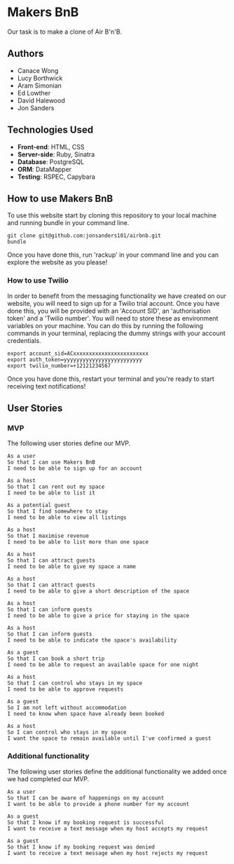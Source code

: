 # Makers BnB

Our task is to make a clone of Air B'n'B.

## Authors

* Canace Wong
* Lucy Borthwick
* Aram Simonian
* Ed Lowther
* David Halewood
* Jon Sanders

## Technologies Used

* **Front-end**: HTML, CSS
* **Server-side**: Ruby, Sinatra
* **Database**: PostgreSQL
* **ORM**: DataMapper
* **Testing**: RSPEC, Capybara

## How to use Makers BnB

To use this website start by cloning this repository to your local machine and running bundle in your command line.
````
git clone git@github.com:jonsanders101/airbnb.git
bundle
````

Once you have done this, run 'rackup' in your command line and you can explore the website as you please!

### How to use Twilio

In order to benefit from the messaging functionality we have created on our website, you will need to sign up for a Twilio trial account. Once you have done this, you will be provided with an 'Account SID', an 'authorisation token' and a 'Twilio number'. You will need to store these as environment variables on your machine. You can do this by running the following commands in your terminal, replacing the dummy strings with your account credentials.

````
export account_sid=ACxxxxxxxxxxxxxxxxxxxxxxxx
export auth_token=yyyyyyyyyyyyyyyyyyyyyyyyy
export twilio_number=+12121234567
````
Once you have done this, restart your terminal and you're ready to start receiving text notifications!

## User Stories

### MVP

The following user stories define our MVP.

```
As a user
So that I can use Makers BnB
I need to be able to sign up for an account

As a host
So that I can rent out my space
I need to be able to list it

As a potential guest
So that I find somewhere to stay
I need to be able to view all listings

As a host
So that I maximise revenue
I need to be able to list more than one space

As a host
So that I can attract guests
I need to be able to give my space a name

As a host
So that I can attract guests
I need to be able to give a short description of the space

As a host
So that I can inform guests
I need to be able to give a price for staying in the space

As a host
So that I can inform guests
I need to be able to indicate the space's availability

As a guest
So that I can book a short trip
I need to be able to request an available space for one night

As a host
So that I can control who stays in my space
I need to be able to approve requests

As a guest
So I am not left without accommodation
I need to know when space have already been booked

As a host
So I can control who stays in my space
I want the space to remain available until I've confirmed a guest
````

### Additional functionality

The following user stories define the additional functionality we added once we had completed our MVP.

````
As a user
So that I can be aware of happenings on my account
I want to be able to provide a phone number for my account

As a guest
So that I know if my booking request is successful
I want to receive a text message when my host accepts my request

As a guest
So that I know if my booking request was denied
I want to receive a text message when my host rejects my request
````
